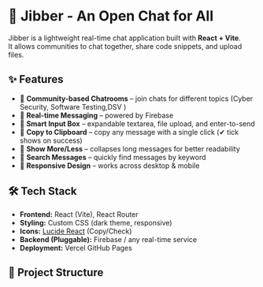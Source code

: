 # 💬 Jibber - An Open Chat for All

Jibber is a lightweight real-time chat application built with **React + Vite**.  
It allows communities to chat together, share code snippets, and upload files.  

## ✨ Features

- 🔹 **Community-based Chatrooms** – join chats for different topics (Cyber Security, Software Testing,DSV )
- 🔹 **Real-time Messaging** – powered by Firebase 
- 🔹 **Smart Input Box** – expandable textarea, file upload, and enter-to-send
- 🔹 **Copy to Clipboard** – copy any message with a single click (✔ tick shows on success)
- 🔹 **Show More/Less** – collapses long messages for better readability
- 🔹 **Search Messages** – quickly find messages by keyword
- 🔹 **Responsive Design** – works across desktop & mobile

## 🛠️ Tech Stack

- **Frontend:** React (Vite), React Router
- **Styling:** Custom CSS (dark theme, responsive)
- **Icons:** [Lucide React](https://lucide.dev) (Copy/Check)
- **Backend (Pluggable):** Firebase / any real-time service
- **Deployment:** Vercel GitHub Pages

## 📂 Project Structure

